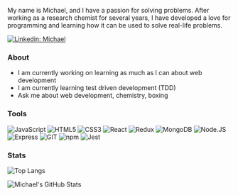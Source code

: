 My name is Michael, and I have a passion for solving problems. After working as a research chemist for several years, I have developed a love for programming and learning how it can be used to solve real-life problems.

[![Linkedin: Michael](https://img.shields.io/badge/Michael-0077B5?style=for-the-badge&logo=linkedin&logoColor=white)](https://www.linkedin.com/in/michaeldesanker/)

### About

- I am currently working on learning as much as I can about web development
- I am currently learning test driven development (TDD)
- Ask me about web development, chemistry, boxing


### Tools

![JavaScript](https://img.shields.io/badge/JavaScript-323330?style=for-the-badge&logo=javascript&logoColor=F7DF1E)
![HTML5](https://img.shields.io/badge/HTML5-E34F26?style=for-the-badge&logo=html5&logoColor=white)
![CSS3](https://img.shields.io/badge/CSS3-1572B6?style=for-the-badge&logo=css3&logoColor=white)
![React](https://img.shields.io/badge/React-20232A?style=for-the-badge&logo=react&logoColor=61DAFB)
![Redux](https://img.shields.io/badge/Redux-593D88?style=for-the-badge&logo=redux&logoColor=white)
![MongoDB](https://img.shields.io/badge/MongoDB-4EA94B?style=for-the-badge&logo=mongodb&logoColor=white)
![Node.JS](https://img.shields.io/badge/Node.js-339933?style=for-the-badge&logo=nodedotjs&logoColor=white)
![Express](https://img.shields.io/badge/Express.js-000000?style=for-the-badge&logo=express&logoColor=white)
![GIT](https://img.shields.io/badge/GIT-E44C30?style=for-the-badge&logo=git&logoColor=white)
![npm](https://img.shields.io/badge/npm-CB3837?style=for-the-badge&logo=npm&logoColor=white)
![Jest](https://img.shields.io/badge/Jest-C21325?style=for-the-badge&logo=jest&logoColor=white)

### Stats

![Top Langs](https://github-readme-stats.vercel.app/api/top-langs/?username=mdesanker&layout=compact&theme=dark&hide_border=true&hide=pug,ejs)

![Michael's GitHub Stats](https://github-readme-stats.vercel.app/api?username=mdesanker&show_icons=true&theme=react&&hide_border=true&include_all_commits=true)
